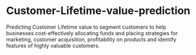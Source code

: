 # Customer-Lifetime-value-prediction
Predicting Customer Lifetime value to segment customers to help businesses cost-effectively allocating funds and placing strategies for marketing, customer acquisition, profitability on products and identify features of highly valuable customers.
